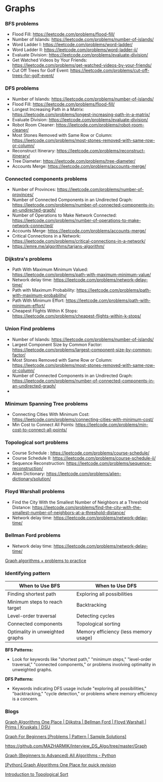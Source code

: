 # Graphs


### BFS problems

* Flood Fill: https://leetcode.com/problems/flood-fill/
* Number of Islands: https://leetcode.com/problems/number-of-islands/
* Word Ladder I: https://leetcode.com/problems/word-ladder/
* Word Ladder II: https://leetcode.com/problems/word-ladder-ii/
* Evaluate Division: https://leetcode.com/problems/evaluate-division/
* Get Watched Videos by Your Friends: https://leetcode.com/problems/get-watched-videos-by-your-friends/
* Cut Off Trees for Golf Event: https://leetcode.com/problems/cut-off-trees-for-golf-event/


### DFS problems

* Number of Islands: https://leetcode.com/problems/number-of-islands/
* Flood Fill: https://leetcode.com/problems/flood-fill/
* Longest Increasing Path in a Matrix: https://leetcode.com/problems/longest-increasing-path-in-a-matrix/
* Evaluate Division: https://leetcode.com/problems/evaluate-division/
* Robot Room Cleaner: https://leetcode.com/problems/robot-room-cleaner/
* Most Stones Removed with Same Row or Column: https://leetcode.com/problems/most-stones-removed-with-same-row-or-column/
* Reconstruct Itinerary: https://leetcode.com/problems/reconstruct-itinerary/
* Tree Diameter: https://leetcode.com/problems/tree-diameter/
* Accounts Merge: https://leetcode.com/problems/accounts-merge/


### Connected components problems

* Number of Provinces: https://leetcode.com/problems/number-of-provinces/
* Number of Connected Components in an Undirected Graph: https://leetcode.com/problems/number-of-connected-components-in-an-undirected-graph/
* Number of Operations to Make Network Connected: https://leetcode.com/problems/number-of-operations-to-make-network-connected/
* Accounts Merge: https://leetcode.com/problems/accounts-merge/
* Critical Connections in a Network: https://leetcode.com/problems/critical-connections-in-a-network/
* https://emre.me/algorithms/tarjans-algorithm/

### Dijkstra's problems

* Path With Maximum Minimum Valued: https://leetcode.com/problems/path-with-maximum-minimum-value/
* Network delay time: https://leetcode.com/problems/network-delay-time/
* Path with Maximum Probability: https://leetcode.com/problems/path-with-maximum-probability/
* Path With Minimum Effort: https://leetcode.com/problems/path-with-minimum-effort/
* Cheapest Flights Within K Stops: https://leetcode.com/problems/cheapest-flights-within-k-stops/

### Union Find problems

* Number of Islands: https://leetcode.com/problems/number-of-islands/
* Largest Component Size by Common Factor: https://leetcode.com/problems/largest-component-size-by-common-factor/
* Most Stones Removed with Same Row or Column: https://leetcode.com/problems/most-stones-removed-with-same-row-or-column/
* Number of Connected Components in an Undirected Graph: https://leetcode.com/problems/number-of-connected-components-in-an-undirected-graph/
* 
### Minimum Spanning Tree problems

* Connecting Cities With Minimum Cost: https://leetcode.com/problems/connecting-cities-with-minimum-cost/
* Min Cost to Connect All Points: https://leetcode.com/problems/min-cost-to-connect-all-points/

### Topological sort problems

* Course Schedule : https://leetcode.com/problems/course-schedule/
* Course Schedule II: https://leetcode.com/problems/course-schedule-ii/
* Sequence Reconstruction: https://leetcode.com/problems/sequence-reconstruction/
* Alien Dictionary: https://leetcode.com/problems/alien-dictionary/solution/

### Floyd Warshall problems

* Find the City With the Smallest Number of Neighbors at a Threshold Distance: https://leetcode.com/problems/find-the-city-with-the-smallest-number-of-neighbors-at-a-threshold-distance/
* Network delay time: https://leetcode.com/problems/network-delay-time/

### Bellman Ford problems

* Network delay time: https://leetcode.com/problems/network-delay-time/

[Graph algorithms + problems to practice](https://leetcode.com/discuss/study-guide/1326900/Graph-algorithms-%2B-problems-to-practice)

### Identifying pattern 

| When to Use BFS              | When to Use DFS                |
|------------------------------|--------------------------------|
| Finding shortest path        | Exploring all possibilities    |
| Minimum steps to reach target| Backtracking                   |
| Level-order traversal        | Detecting cycles               |
| Connected components         | Topological sorting            |
| Optimality in unweighted graphs | Memory efficiency (less memory usage) |


**BFS Patterns:**
   - Look for keywords like "shortest path," "minimum steps," "level-order traversal," "connected components," or problems involving optimality in unweighted graphs.

**DFS Patterns:**
   - Keywords indicating DFS usage include "exploring all possibilities," "backtracking," "cycle detection," or problems where memory efficiency is a concern.


### Blogs

[Graph Algorithms One Place | Dijkstra | Bellman Ford | Floyd Warshall | Prims | Kruskals | DSU
](https://leetcode.com/discuss/study-guide/969327/Graph-Algorithms-One-Place-or-Dijkstra-or-Bellman-Ford-or-Floyd-Warshall-or-Prims-or-Kruskals-or-DSU)

[Graph For Beginners [Problems | Pattern | Sample Solutions]
](https://leetcode.com/discuss/study-guide/655708/Graph-For-Beginners-Problems-or-Pattern-or-Sample-Solutions)

https://github.com/MAZHARMIK/Interview_DS_Algo/tree/master/Graph

[Graph (Beginners to Advanced) All Algorithms - Python](https://leetcode.com/discuss/interview-question/4283222/Graph-(Beginners-to-Advanced)-All-Algorithms-Python)

[[Python] Graph Algorithms One Place for quick revision](https://leetcode.com/discuss/general-discussion/971272/Python-Graph-Algorithms-One-Place-for-quick-revision)

[Introduction to Topological Sort](https://leetcode.com/discuss/general-discussion/1078072/introduction-to-topological-sort)